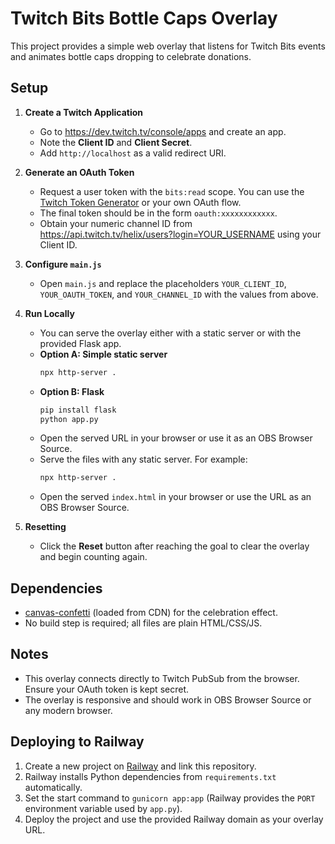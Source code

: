 # Twitch Bits Bottle Caps Overlay

This project provides a simple web overlay that listens for Twitch Bits events and animates bottle caps dropping to celebrate donations.

## Setup

1. **Create a Twitch Application**
   - Go to <https://dev.twitch.tv/console/apps> and create an app.
   - Note the **Client ID** and **Client Secret**.
   - Add `http://localhost` as a valid redirect URI.

2. **Generate an OAuth Token**
   - Request a user token with the `bits:read` scope. You can use the [Twitch Token Generator](https://twitchtokengenerator.com/) or your own OAuth flow.
   - The final token should be in the form `oauth:xxxxxxxxxxxx`.
   - Obtain your numeric channel ID from <https://api.twitch.tv/helix/users?login=YOUR_USERNAME> using your Client ID.

3. **Configure `main.js`**
   - Open `main.js` and replace the placeholders `YOUR_CLIENT_ID`, `YOUR_OAUTH_TOKEN`, and `YOUR_CHANNEL_ID` with the values from above.

4. **Run Locally**
   - You can serve the overlay either with a static server or with the provided Flask app.
   - **Option A: Simple static server**
     ```bash
     npx http-server .
     ```
   - **Option B: Flask**
     ```bash
     pip install flask
     python app.py
     ```
   - Open the served URL in your browser or use it as an OBS Browser Source.
   - Serve the files with any static server. For example:
     ```bash
     npx http-server .
     ```
   - Open the served `index.html` in your browser or use the URL as an OBS Browser Source.

5. **Resetting**
   - Click the **Reset** button after reaching the goal to clear the overlay and begin counting again.

## Dependencies

- [canvas-confetti](https://www.npmjs.com/package/canvas-confetti) (loaded from CDN) for the celebration effect.
- No build step is required; all files are plain HTML/CSS/JS.

## Notes

- This overlay connects directly to Twitch PubSub from the browser. Ensure your OAuth token is kept secret.
- The overlay is responsive and should work in OBS Browser Source or any modern browser.

## Deploying to Railway

1. Create a new project on [Railway](https://railway.app) and link this repository.
2. Railway installs Python dependencies from `requirements.txt` automatically.
3. Set the start command to `gunicorn app:app` (Railway provides the `PORT` environment variable used by `app.py`).
4. Deploy the project and use the provided Railway domain as your overlay URL.
